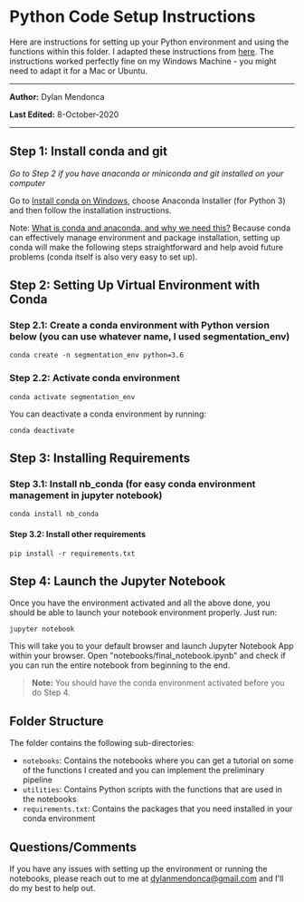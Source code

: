 # Python Code Setup Instructions
Here are instructions for setting up your Python environment and using the functions within this folder. I adapted these instructions from [here](https://github.com/AllenInstitute/aics-segmentation/blob/master/docs/installation_windows.md). The instructions worked perfectly fine on my Windows Machine - you might need to adapt it for a Mac or Ubuntu.

<hr>

**Author:** Dylan Mendonca

**Last Edited:** 8-October-2020

<hr>

## Step 1: Install conda and git

*Go to Step 2 if you have anaconda or miniconda and git installed on your computer*

Go to [Install conda on Windows](https://docs.conda.io/projects/conda/en/latest/user-guide/install/windows.html), choose Anaconda Installer (for Python 3) and then follow the installation instructions.

Note: [What is conda and anaconda, and why we need this?](conda_why.md) Because conda can effectively manage environment and package installation, setting up conda will make the following steps straightforward and help avoid future problems (conda itself is also very easy to set up).

## Step 2: Setting Up Virtual Environment with Conda

### Step 2.1: Create a conda environment with Python version below (you can use whatever name, I used segmentation_env)
```
conda create -n segmentation_env python=3.6
```

### Step 2.2: Activate conda environment
```
conda activate segmentation_env
```

You can deactivate a conda environment by running:
```
conda deactivate
```


## Step 3: Installing Requirements
### Step 3.1: Install nb_conda (for easy conda environment management in jupyter notebook)

```
conda install nb_conda
```

#### Step 3.2: Install other requirements

```
pip install -r requirements.txt
```

## Step 4: Launch the Jupyter Notebook
Once you have the environment activated and all the above done, you should be able to launch your notebook environment properly. Just run:
```
jupyter notebook
```

This will take you to your default browser and launch Jupyter Notebook App within your browser. Open "notebooks/final_notebook.ipynb" and check if you can run the entire notebook from beginning to the end. 

> **Note:** You should have the conda environment activated before you do Step 4.

## Folder Structure

The folder contains the following sub-directories:

- `notebooks`: Contains the notebooks where you can get a tutorial on some of the functions I created and you can implement the preliminary pipeline
- `utilities`: Contains Python scripts with the functions that are used in the notebooks
- `requirements.txt`: Contains the packages that you need installed in your conda environment

## Questions/Comments

If you have any issues with setting up the environment or running the notebooks, please reach out to me at dylanmendonca@gmail.com and I'll do my best to help out.